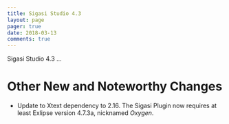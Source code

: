```yaml
---
title: Sigasi Studio 4.3
layout: page
pager: true
date: 2018-03-13
comments: true
---
```

Sigasi Studio 4.3 ...

# Other New and Noteworthy Changes
* Update to Xtext dependency to 2.16. The Sigasi Plugin now requires at least Exlipse version 4.7.3a, nicknamed *Oxygen*.
